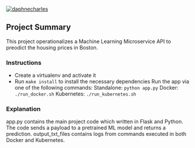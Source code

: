 [![daphnecharles](https://circleci.com/gh/daphnecharles/udacity-project4.svg?style=svg)](https://circleci.com/gh/circleci/circleci-docs)

## Project Summary

This project operationalizes a Machine Learning Microservice API to preodict the housing prices in Boston. 

### Instructions

* Create a virtualenv and activate it
* Run `make install` to install the necessary dependencies
Run the app via one of the following commands:
Standalone:  `python app.py`
Docker:  `./run_docker.sh`
Kubernetes:  `./run_kubernetes.sh`

### Explanation
app.py contains the main project code which written in Flask and Python. The code sends a payload to a pretrained ML model and returns a prediction.
output_txt_files contains logs from commands executed in both Docker and Kubernetes.
